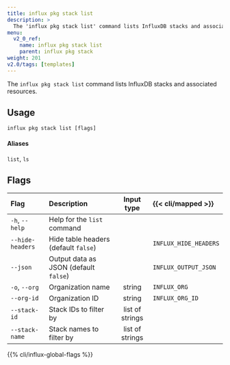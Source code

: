 ```yaml
---
title: influx pkg stack list
description: >
  The 'influx pkg stack list' command lists InfluxDB stacks and associated resources.
menu:
  v2_0_ref:
    name: influx pkg stack list
    parent: influx pkg stack
weight: 201
v2.0/tags: [templates]
---
```


The `influx pkg stack list` command lists InfluxDB stacks and associated resources.

## Usage
```
influx pkg stack list [flags]
```

#### Aliases
`list`, `ls`

## Flags
| Flag             | Description                           | Input type      | {{< cli/mapped >}}    |
|:----             |:-----------                           |:----------:     |:------------------    |
| `-h`, `--help`   | Help for the `list` command           |                 |                       |
| `--hide-headers` | Hide table headers (default `false`)  |                 | `INFLUX_HIDE_HEADERS` |
| `--json`         | Output data as JSON (default `false`) |                 | `INFLUX_OUTPUT_JSON`  |
| `-o`, `--org`    | Organization name                     | string          | `INFLUX_ORG`          |
| `--org-id`       | Organization ID                       | string          | `INFLUX_ORG_ID`       |
| `--stack-id`     | Stack IDs to filter by                | list of strings |                       |
| `--stack-name`   | Stack names to filter by              | list of strings |                       |

{{% cli/influx-global-flags %}}
